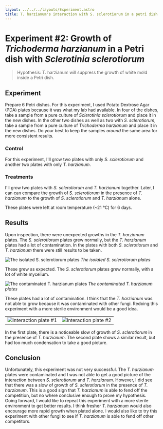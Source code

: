 ```yaml
---
layout: ../../../layouts/Experiment.astro
title: T. harzianum's interaction with S. sclerotiorum in a petri dish
---
```


# Experiment #2: Growth of *Trichoderma harzianum* in a Petri dish with *Sclerotinia sclerotiorum*
> Hypothesis: T. harzianum will suppress the growth of white mold inside a Petri dish.

## Experiment
Prepare 6 Petri dishes. For this experiment, I used Potato Dextrose Agar (PDA) plates because it was what my lab had available. In four of the dishes, take a sample from a pure culture of *Sclerotinia sclerotiorum* and place it in the new dishes. In the other two dishes as well as two with *S. sclerotiorum*, take a sample from a pure culture of *Trichoderma harzianum* and place it in the new dishes. Do your best to keep the samples *around* the same area for more consistent results.

### Control
For this experiment, I'll grow two plates with only *S. sclerotiorum* and another two plates with only *T. harzianum*. 

### Treatments
I'll grow two plates with *S. sclerotiorum* and *T. harzianum* together. Later, I can can compare the growth of *S. sclerotiorum* in the presence of *T. harzianum* to the growth of *S. sclerotiorum* and *T. harzianum* alone.

These plates were left at room temperature (~21 °C) for 6 days.

## Results
Upon inspection, there were unexpected growths in the *T. harzianum* plates. The *S. sclerotiorum* plates grew normally, but the *T. harzianum* plates had a lot of contamination. In the plates with both *S. sclerotiorum* and *T. harzianum* there were still results to be taken.

![The isolated *S. sclerotiorum* plates](./IMG_3330.png)
*The isolated S. sclerotiorum plates*

These grew as expected. The *S. sclerotiorum* plates grew normally, with a lot of white mycelium.

![The contaminated *T. harzianum* plates](./IMG_3333.png)
*The contaminated T. harzianum plates*

These plates had a lot of contamination. I think that the *T. harzianum* was not able to grow because it was contaminated with other fungi. Redoing this experiment with a more sterile environment would be a good idea.

| | |
|:--:|:--:|
| ![Interaction plate #1](./IMG_3331.png) | ![Interaction plate #2](./IMG_3332.png) |

In the first plate, there is a noticeable slow of growth of *S. sclerotiorum* in the presence of *T. harzianum*. The second plate shows a similar result, but had too much condensation to take a good picture.

## Conclusion
Unfortunately, this experiment was not very successful. The *T. harzianum* plates were contaminated and I was not able to get a good picture of the interaction between *S. sclerotiorum* and *T. harzianum*. However, I did see that there was a slow of growth of *S. sclerotiorum* in the presence of *T. harzianum*. This is a good sign that *T. harzianum* is able to fend off the competition, but no where conclusive enough to prove my hypothesis. Going forward, I would like to repeat this experiment with a more sterile environment to get better results. I think fresher *T. harzianum* would also encourage more rapid growth when plated alone. I would also like to try this experiment with other fungi to see if *T. harzianum* is able to fend off other competitors.
